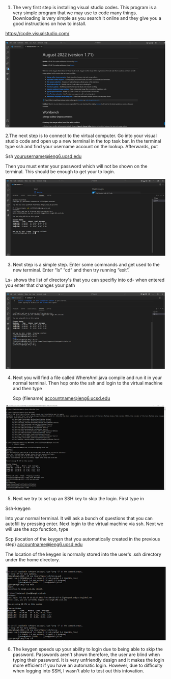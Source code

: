 1. The very first step is installing visual studio codes. This program is a very simple program that we may use to code many things. 
Downloading is very simple as you search it online and they give you a good instructions on how to install.

https://code.visualstudio.com/

![Image](https://github.com/JamieWei21/cse15l-lab-reports/blob/main/VSC-LabR1.PNG)



2.The next step is to connect to the virtual computer. Go into your visual studio code and open up a new terminal in the top task bar. 
In the terminal type ssh and find your username account on the lookup. Afterwards, put 

Ssh yourusername@ieng6.ucsd.edu

Then you must enter your password which will not be shown on the terminal. This should be enough to get your to login.

![Image](https://github.com/JamieWei21/cse15l-lab-reports/blob/main/Example2-LabR1.PNG)


3. Next step is a simple step. Enter some commands and get used to the new terminal. Enter “ls” “cd” and then try running “exit”.

Ls- shows the list of directory's that you can specifiy into
cd- when entered you enter that changes your path


![Image](https://github.com/JamieWei21/cse15l-lab-reports/blob/main/Example3-labR1.PNG)

4. Next you will find a file called WhereAmI.java compile and run it in your normal terminal. 
Then hop onto the ssh and login to the virtual machine and then type

	Scp (filename) accountname@ieng6.ucsd.edu

![Image](https://github.com/JamieWei21/cse15l-lab-reports/blob/main/Example4-LabR1.PNG)

5. Next we try to set up an SSH key to skip the login. First type in

Ssh-keygen 

Into your normal terminal. It will ask a bunch of questions that you can autofill by pressing enter. 
Next login to the virtual machine via ssh. Next we will use the scp function, type

Scp (location of the keygen that you automatically created in the previous step) accountname@ieng6.ucsd.edu

The location of the keygen is normally stored into the user's .ssh directory under the home directory. 


![Image](https://github.com/JamieWei21/cse15l-lab-reports/blob/main/Example5-LabR1.PNG)


6. The keygen speeds up your ability to login due to being able to skip the password. Passwords aren't shown therefore, the user are blind when typing
their password. It is very unfriendly design and it makes the login more efficient if you have an automatic login. However, due to difficulty when logging into
SSH, I wasn't able to test out this intovation. 


